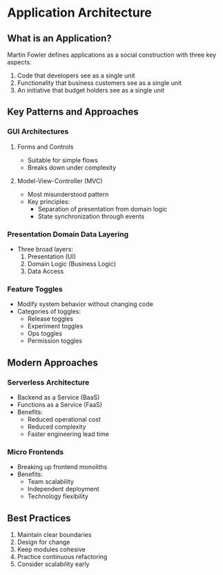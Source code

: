 # Application Architecture

## What is an Application?

Martin Fowler defines applications as a social construction with three key aspects:

1. Code that developers see as a single unit
2. Functionality that business customers see as a single unit
3. An initiative that budget holders see as a single unit

## Key Patterns and Approaches

### GUI Architectures

1. Forms and Controls
   - Suitable for simple flows
   - Breaks down under complexity

2. Model-View-Controller (MVC)
   - Most misunderstood pattern
   - Key principles:
     - Separation of presentation from domain logic
     - State synchronization through events

### Presentation Domain Data Layering

- Three broad layers:
  1. Presentation (UI)
  2. Domain Logic (Business Logic)
  3. Data Access

### Feature Toggles

- Modify system behavior without changing code
- Categories of toggles:
  - Release toggles
  - Experiment toggles
  - Ops toggles
  - Permission toggles

## Modern Approaches

### Serverless Architecture

- Backend as a Service (BaaS)
- Functions as a Service (FaaS)
- Benefits:
  - Reduced operational cost
  - Reduced complexity
  - Faster engineering lead time

### Micro Frontends

- Breaking up frontend monoliths
- Benefits:
  - Team scalability
  - Independent deployment
  - Technology flexibility

## Best Practices

1. Maintain clear boundaries
2. Design for change
3. Keep modules cohesive
4. Practice continuous refactoring
5. Consider scalability early
